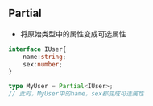 ## Partial
- 将原始类型中的属性变成可选属性
```ts
interface IUser{
    name:string;
    sex:number;
}

type MyUser = Partial<IUser>;
// 此时，MyUser中的name，sex都变成可选属性
```